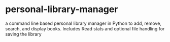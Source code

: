 # personal-library-manager
a command line based personal library manager in Python to add, remove, search, and display books. Includes Read stats and optional file handling for saving the library
